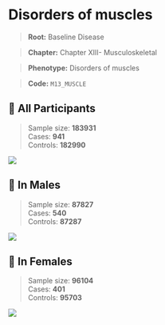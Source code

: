 # Disorders of muscles

> **Root:** Baseline Disease  

> **Chapter:** Chapter XIII- Musculoskeletal  

> **Phenotype:** Disorders of muscles  

> **Code:** `M13_MUSCLE`

## 🧪 All Participants  
> Sample size: **183931**  
> Cases: **941**  
> Controls: **182990**
<img src="/Disease/Figures/ALL/Incidence/M13_MUSCLE.png"/>
<CsvTable src="/Disease_Data/ALL/Incidence/COX_M13_MUSCLE.csv" label="🔍 View full results" />

## 👨 In Males  
> Sample size: **87827**  
> Cases: **540**  
> Controls: **87287**
<img src="/Disease/Figures/Male/Incidence/M13_MUSCLE.png"/>
<CsvTable src="/Disease_Data/Male/Incidence/COX_M13_MUSCLE.csv" label="🔍 View full results" />

## 👩 In Females  
> Sample size: **96104**  
> Cases: **401**  
> Controls: **95703**
<img src="/Disease/Figures/Female/Incidence/M13_MUSCLE.png"/>
<CsvTable src="/Disease_Data/Female/Incidence/COX_M13_MUSCLE.csv" label="🔍 View full results" />
